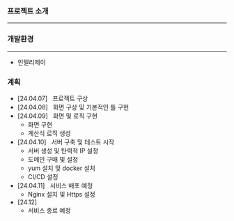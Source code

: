 ### 프로젝트 소개

-------------

### 개발환경

----------
- 인텔리제이


### 계획
- [24.04.07] &nbsp; 프로젝트 구상
- [24.04.08] &nbsp; 화면 구상 및 기본적인 틀 구현
- [24.04.09] &nbsp; 화면 및 로직 구현
  - 화면 구현
  - 계산식 로직 생성
- [24.04.10] &nbsp; 서버 구축 및 테스트 시작
  - 서버 생성 및 탄력적 IP 설정
  - 도메인 구매 및 설정
  - yum 설치 및 docker 설치
  - CI/CD 설정
- [24.04.11] &nbsp; 서비스 배포 예정
  - Nginx 설치 및 Https 설정
- [24.12]
  - 서비스 종료 예정